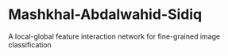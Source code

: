 # Mashkhal-Abdalwahid-Sidiq
A local-global feature interaction network for fine-grained   image classification 
